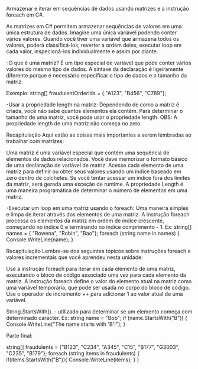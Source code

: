 Armazenar e iterar em sequências de dados usando matrizes e a instrução foreach em C#.

As matrizes em C# permitem armazenar sequências de valores em uma única estrutura de dados. Imagine uma única varíavel podendo conter vários valores.
Quando você tiver uma variável que armazena todos os valores, poderá classificá-los, reverter a ordem deles, executar loop em cada valor, inspecioná-los individualmente e assim por diante.

-O que é uma matriz?
É um tipo especial de variável que pode conter vários valores do mesmo tipo de dados. A sintaxe da declaração é ligeiramente diferente porque é necessário especificar o tipo de dados e o tamanho da matriz.


Exemplo: 
string[] fraudulentOrderIds = { "A123", "B456", "C789"};

-Usar a propriedade length na matriz:
Dependendo de como a matriz é criada, você não sabe quantos elementos ela contém. Para determinar o tamanho de uma matriz, você pode usar o propriedade length.
OBS: A propriedade length de uma matriz não começa no zero.

Recapitulação
Aqui estão as coisas mais importantes a serem lembradas ao trabalhar com matrizes:

Uma matriz é uma variável especial que contém uma sequência de elementos de dados relacionados.
Você deve memorizar o formato básico de uma declaração de variável de matriz.
Acesse cada elemento de uma matriz para definir ou obter seus valores usando um índice baseado em zero dentro de colchetes.
Se você tentar acessar um índice fora dos limites da matriz, será gerada uma exceção de runtime.
A propriedade Length é uma maneira programática de determinar o número de elementos em uma matriz.

-Executar um loop em uma matriz usando o foreach:
Uma maneira simples e limpa de iterar através dos elementos de uma matriz. A instrução foreach processa os elementos da matriz em ordem de índice crescente, começando no índice 0 e terminando no índice comprimento - 1. 
Ex:
string[] names = { "Rowena", "Robin", "Bao"};
foreach (string name in names)
{
    Console.WriteLine(name);
}

Recapitulação
Lembre-se dos seguintes tópicos sobre instruções foreach e valores incrementais que você aprendeu nesta unidade:

Use a instrução foreach para iterar em cada elemento de uma matriz, executando o bloco de código associado uma vez para cada elemento da matriz.
A instrução foreach define o valor do elemento atual na matriz como uma variável temporária, que pode ser usada no corpo do bloco de código.
Use o operador de incremento ++ para adicionar 1 ao valor atual de uma variável.


String.StartsWith(). - utilizado para determinar se um elemento começa com determinado caracter.
Ex:
string name = "Bob";
if (name.StartsWith("B"))
{
    Console.WriteLine("The name starts with 'B'!");
}

Parte final:

string[] fraudulents = {"B123", "C234", "A345", "C15", "B177", "G3003", "C235", "B179"};
foreach (string items in fraudulents)
{
   if(items.StartsWith("B")){
    Console.WriteLine(items);
   }
}